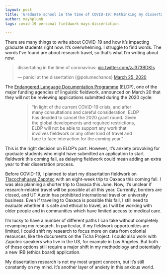 ```yaml
---
layout: post
title: 'Graduate school in the time of COVID-19: Rethinking my dissertation'
author: mayhplumb
tags: covid-19 personal fieldwork mays-dissertation

---
```


There are many things to write about COVID-19 and how it’s impacting graduate students right now. It’s overwhelming. I struggle to find words. The words I’ve found are about research travel, so that’s what I’m writing about now.<a tabindex="0" class="footnote" data-toggle="popover" data-content="For another perspective, <a target='_blank' href='https://www.chronicle.com/article/For-Many-Graduate-Students/248360'>this article by Megan Zahneis</a> from The Chronicle of Higher Education outlines many of the issues faced by graduate students — from trying to writing an MA thesis while quarantined in a crowded house to postponing research travel."></a>

<blockquote class="twitter-tweet"><p lang="en" dir="ltr">dissertating in the time of coronavirus: <a href="https://t.co/zJ373BDKIs">pic.twitter.com/zJ373BDKIs</a></p>&mdash; panic! at the dissertation (@polumechanos) <a href="https://twitter.com/polumechanos/status/1242888237141590017?ref_src=twsrc%5Etfw">March 25, 2020</a></blockquote> <script async src="https://platform.twitter.com/widgets.js" charset="utf-8"></script> 

The <a target="_blank" href="eldp.net/">Endangered Language Documentation Programme</a> (ELDP), one of the major funding agencies of linguistic fieldwork, announced on March 20 that they will not be reviewing applications submitted during the 2020 cycle:

<!--excerpt-->

<blockquote style="margin-left: 5em; margin-right: 5em;">"In light of the current COVID-19 crisis, and after many consultations and careful consideration, ELDP has decided to cancel the 2020 grant round. Given the global developments and required restrictions, ELDP will not be able to support any work that involves fieldwork or any other kind of travel and face to face interaction for the coming year."</blockquote>

This is the right decision on ELDP’s part. However, it’s anxiety provoking for graduate students who might have submitted an application to start fieldwork this coming fall, as delaying fieldwork could mean adding an extra year to their dissertation process. 

Before COVID-19, I planned to start my dissertation fieldwork on <a href="http://www.mayhplumb.com/blog/2019/06/18/intro-to-tlacochahuaya/">Tlacochahuaya Zapotec</a> with an eight-week trip to Oaxaca this coming fall. I was also planning a shorter trip to Oaxaca this June. Now, it’s unclear if research-related travel will be possible at all this year. Currently, borders are closed, and UT Austin has prohibited international travel on university business. Even if traveling to Oaxaca is possible this fall, I still need to evaluate whether it is safe and ethical to travel, as I will be working with older people and in communities which have limited access to medical care.

I’m lucky to have a number of different paths I can take without completely revamping my research. In particular, if my fieldwork opportunities are limited, I could shift my research to focus more on data from colonial resources, like the documents on the Ticha Project. I could also work with Zapotec speakers who live in the US, for example in Los Angeles. But both of these options still require a major shift in my methodology and potentially a new IRB (ethics board) application.

My dissertation research is not my most urgent concern, but it’s still constantly on my mind. It’s another layer of anxiety in this anxious world.


